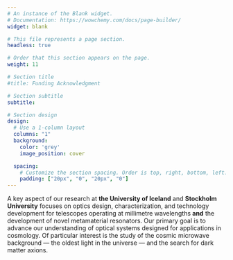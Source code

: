 ```yaml
---
# An instance of the Blank widget.
# Documentation: https://wowchemy.com/docs/page-builder/
widget: blank

# This file represents a page section.
headless: true

# Order that this section appears on the page.
weight: 11

# Section title
#title: Funding Acknowledgment

# Section subtitle
subtitle:

# Section design
design:
  # Use a 1-column layout
  columns: "1"
  background:
    color: 'grey'
    image_position: cover

  spacing:
    # Customize the section spacing. Order is top, right, bottom, left.
    padding: ["20px", "0", "20px", "0"]
---
```



A key aspect of our research at **the University of Iceland** and **Stockholm University** focuses on optics design, characterization, and technology development for telescopes operating at millimetre wavelengths **and** the development of novel metamaterial resonators. Our primary goal is to advance our understanding of optical systems designed for applications in cosmology. Of particular interest is the study of the cosmic microwave background — the oldest light in the universe — and the search for dark matter axions.

